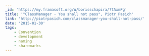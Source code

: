```yaml
---
_id: 'https://my.framasoft.org/u/borisschapira/?tAxmFg'
title: '"ClassManager - You shall not pass", Piotr Pasich'
link: 'http://piotrpasich.com/classmanager-you-shall-not-pass/'
date: '2015-01-30'
tags:
    - Convention
    - development
    - naming
    - sharemarks
---
```


<div class="markdown"><p></p></div>
